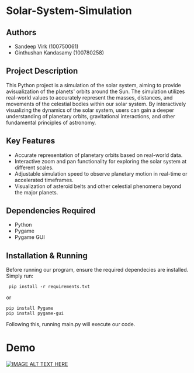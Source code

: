 # Solar-System-Simulation

## Authors
- Sandeep Virk (100750061)
- Ginthushan Kandasamy (100780258)

## Project Description
This Python project is a simulation of the solar system, aiming to provide avisualization of the planets' orbits around the Sun. The simulation utilizes real-world values to accurately represent the masses, distances, and movements of the celestial bodies within our solar system. By interactively visualizing the dynamics of the solar system, users can gain a deeper understanding of planetary orbits, gravitational interactions, and other fundamental principles of astronomy.

## Key Features
- Accurate representation of planetary orbits based on real-world data.
- Interactive zoom and pan functionality for exploring the solar system at different scales.
- Adjustable simulation speed to observe planetary motion in real-time or accelerated timeframes.
- Visualization of asteroid belts and other celestial phenomena beyond the major planets.

## Dependencies Required
- Python
- Pygame
- Pygame GUI

## Installation & Running
Before running our program, ensure the required dependecies are installed. Simply run:
```
 pip install -r requirements.txt
 ```
 or
 ```
 pip install Pygame
 pip install pygame-gui
 ```
Following this, running main.py will execute our code.

# Demo

[![IMAGE ALT TEXT HERE](https://img.youtube.com/vi/jb7Y1OeWHe0/0.jpg)](https://www.youtube.com/watch?v=jb7Y1OeWHe0)
